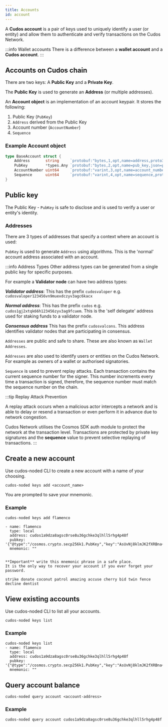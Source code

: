 ```yaml
---
title: Accounts
id: account
---
```


A **Cudos account** is a pair of keys used to uniquely identify a user (or entity) and allow them to authenticate and verify transactions on the Cudos Network. 

:::info Wallet accounts
There is a difference between a **wallet account** and a **Cudos account**. 
:::

## Accounts on Cudos chain

There are two keys: A **Public Key** and a **Private Key**. 

The **Public Key** is used to generate an **Address** (or multiple addresses).

An **Account object** is an implementation of an account keypair. It stores the following:

1. Public Key (`PubKey`)
2. `Address` derived from the Public Key
3. Account number (`AccountNumber`)
4. `Sequence`

### Example Account object 

```go
type BaseAccount struct {
	Address       string     `protobuf:"bytes,1,opt,name=address,proto3" json:"address,omitempty"`
	PubKey        *types.Any `protobuf:"bytes,2,opt,name=pub_key,json=pubKey,proto3" json:"public_key,omitempty"`
	AccountNumber uint64     `protobuf:"varint,3,opt,name=account_number,json=accountNumber,proto3" json:"account_number,omitempty"`
	Sequence      uint64     `protobuf:"varint,4,opt,name=sequence,proto3" json:"sequence,omitempty"`
}
```

## Public key

The Public Key - `PubKey` is safe to disclose and is used to verify a user or entity's identity.

### Addresses

There are 3 types of addresses that specify a context where an account is used:

`PubKey` is used to generate `Address` using algorithms. This is the 'normal' account address associated with an account. 

:::info Address Types
Other address types can be generated from a single public key for specific purposes.

For example a **Validator node** can have two address types: 

***Validator address***: This has the prefix `cudosvaloper` e.g. `cudosvaloper123456vn9muexdczyv3agc6kacx`

***Normal address***: This has the prefix `cudos` e.g. `cudos1gj2xtqk66h123456zyv3ag9fcuem`. This is the 'self delegate' address used for staking funds to a validator node.

***Consensus address*** This has the prefix `cudosvalcons`. This address identifies validator nodes that are participating in consensus. 

`Addresses` are public and safe to share. These are also known as `Wallet Addresses`. 

`Addresses` are also used to identify users or entities on the Cudos Network. For example as owners of a wallet or authorised signatories.  

`Sequence` is used to prevent replay attacks. Each transaction contains the current sequence number for the signer. This number increments every time a transaction is signed, therefore, the sequence number must match the sequence number on the chain. 

:::tip Replay Attack Prevention

A replay attack occurs when a malicious actor intercepts a network and is able to delay or resend a transaction or even perform it in advance due to network congestion. 

Cudos Network utilises the Cosmos SDK auth module to protect the network at the transaction level. Transactions are protected by private key signatures and the **sequence** value to prevent selective replaying of transactions.
::: 

## Create a new account

Use cudos-noded CLI to create a new account with a name of your choosing.

```shell
cudos-noded keys add <account_name>
```

You are prompted to save your mnemonic.

### Example

```shell
cudos-noded keys add flamenco

- name: flamenco
  type: local
  address: cudos1a9dza8agsc0rse8u36gchke3qlhll5rhg4p48f
  pubkey: '{"@type":"/cosmos.crypto.secp256k1.PubKey","key":"AsUvNj8klmJK2fXRBna+9c1CrLeTixQfRJMw198Nt9R7"}'
  mnemonic: ""


**Important** write this mnemonic phrase in a safe place.
It is the only way to recover your account if you ever forget your password.

strike donate coconut patrol amazing accuse cherry bid twin fence decline dentist

```

## View existing accounts

Use cudos-noded CLI to list all your accounts.

```shell
cudos-noded keys list
```

### Example

```shell
cudos-noded keys list
- name: flamenco
  type: local
  address: cudos1a9dza8agsc0rse8u36gchke3qlhll5rhg4p48f
  pubkey: '{"@type":"/cosmos.crypto.secp256k1.PubKey","key":"AsUvNj8klmJK2fXRBna+9c1CrLeTixQfRJMw198Nt9R7"}'
  mnemonic: ""
```

## Query account balance

```shell
cudos-noded query account <account-address>
```

### Example

```shell
cudos-noded query account cudos1a9dza8agsc0rse8u36gchke3qlhll5rhg4p48f
```


<!-- 
**Addresses** are  associated with **messages** to identify the **sender** of the message. 

Transactions are formatted with the `PubKey`as part of the message. 

 object containing key fields:

`Address`
`PubKey`
`AccountNumber`
`Sequence`

1. Connecting a **Keplr wallet** to the Cudos Network.

2. On the command line using the `cudosnoded` binary.

:::note
When setting up nodes on the Cudos Network, each node has an **account** and **wallet**. 

You can also use the **mnemonic** from your Keplr wallet.
:::

Creating a Cudos account designates a **key pair**.

**Public key** (PubKey) and **Private key** (PrivKey). 



## Private key

The **PrivKey** is used to generate **digital signatures** to prove that an **Address** associated with the PrivKey approved of a given message.

Generate an account locally using `cudos noded` with the following command:

```shell 
cudos-noded keys add <account_name> --keyring-backend <one of (os|file|test)>
```

This command generates your **24 word mnemonic** and a single **seed** from which your **private key** is derived.

You can use this command to add an account for which you have a mnemonic. For example, from a **Keplr wallet** you have created.

```shell
cudos-noded keys add <account_name> --recover
```

for ledger wallet:

```shell
cudos-noded keys add <account_name> --ledger (edited) 
``` -->



